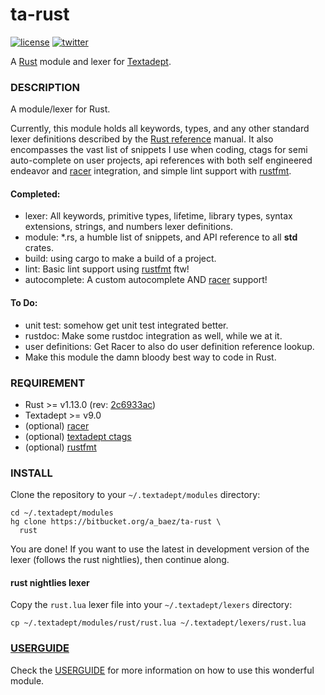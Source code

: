 # ta-rust
[![license][8i]][8p]
[![twitter][9i]][9p]

A [Rust][4] module and lexer for [Textadept][5].

### DESCRIPTION
A module/lexer for Rust.

Currently, this module holds all keywords, types, and any other standard lexer
definitions described by the [Rust reference][1]
manual. It also encompasses the vast list of snippets I use when coding,
ctags for semi auto-complete on user projects, api references with both self
engineered endeavor and [racer] integration, and simple lint support with
[rustfmt].

#### Completed:
*   lexer: All keywords, primitive types, lifetime, library types, syntax
extensions, strings, and numbers lexer definitions.
*   module: *.rs, a humble list of snippets, and API reference to all **std** crates.
*   build: using cargo to make a build of a project.
*   lint: Basic lint support using [rustfmt] ftw!
*   autocomplete: A custom autocomplete AND [racer] support!


#### To Do:
*   unit test: somehow get unit test integrated better.
*   rustdoc: Make some rustdoc integration as well, while we at it.
*   user definitions: Get Racer to also do user definition reference lookup.
*   Make this module the damn bloody best way to code in Rust.

### REQUIREMENT
*   Rust >= v1.13.0 (rev: [2c6933ac])
*   Textadept >= v9.0
*   (optional) [racer]
*   (optional) [textadept ctags][6]
*   (optional) [rustfmt]

### INSTALL
Clone the repository to your `~/.textadept/modules` directory:

```
cd ~/.textadept/modules
hg clone https://bitbucket.org/a_baez/ta-rust \
  rust
```

You are done! If you want to use the latest in development version of the lexer
(follows the rust nightlies), then continue along.

#### rust nightlies lexer
Copy the `rust.lua` lexer file into your `~/.textadept/lexers` directory:

```
cp ~/.textadept/modules/rust/rust.lua ~/.textadept/lexers/rust.lua
```

### [USERGUIDE]

Check the [USERGUIDE] for more information on how to use this wonderful module.

[USERGUIDE]: ./USERGUIDE.md

[1]: http://doc.rust-lang.org/reference.html
[rustfmt]: https://github.com/rust-lang-nursery/rustfmt
[racer]: https://github.com/phildawes/racer
[4]: http://www.rust-lang.org
[5]: http://foicica.com/textadept
[6]: http://foicica.com/hg/ctags/
[7]: http://foicica.com/textadept/api.html#io.get_project_root
[2c6933ac]: https://github.com/rust-lang/rust/commit/2c6933acc05c61e041be764cb1331f6281993f3f
[8i]: https://img.shields.io/badge/license-MIT-green.svg
[8p]: ./LICENSE
[9i]: https://img.shields.io/badge/twitter-a_baez-blue.svg
[9p]: https://twitter.com/a_baez

